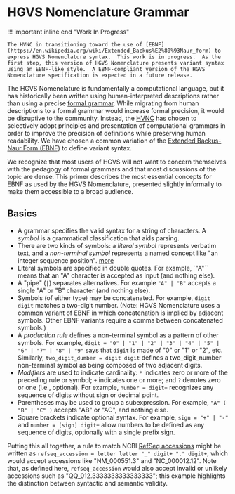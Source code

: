 # HGVS Nomenclature Grammar

!!! important inline end "Work In Progress"

    The HVNC in transitioning toward the use of [EBNF](https://en.wikipedia.org/wiki/Extended_Backus%E2%80%93Naur_form) to express HGVS Nomenclature syntax.  This work is in progress.  As the first step, this version of HGVS Nomenclature presents variant syntax using an EBNF-like style.  A EBNF-compliant version of the HGVS Nomenclature specification is expected in a future release.

The HGVS Nomenclature is fundamentally a computational language, but it has historically been written using human-interpreted descriptions rather than using a precise [formal grammar](https://en.wikipedia.org/wiki/Formal_grammar). While migrating from human descriptions to a formal grammar would increase formal precision, it would be disruptive to the community. Instead, the [HVNC](../hvnc.md) has chosen to selectively adopt principles and presentation of computational grammars in order to improve the precision of definitions while preserving human readability. We have chosen a common variation of the [Extended Backus-Naur Form (EBNF)](https://en.wikipedia.org/wiki/Extended_Backus%E2%80%93Naur_form) to define variant syntax.

We recognize that most users of HGVS will not want to concern themselves with the pedagogy of formal grammars and that most discussions of the topic are dense. This primer describes the most essential concepts for EBNF as used by the HGVS Nomenclature, presented slightly informally to make them accessible to a broad audience.

## Basics

- A grammar specifies the valid syntax for a string of characters. A _symbol_ is a grammatical classification that aids parsing.
- There are two kinds of symbols: a _literal symbol_ represents verbatim text, and a _non-terminal symbol_ represents a named concept like "an integer sequence position". [more](https://en.wikipedia.org/wiki/Terminal_and_nonterminal_symbols)
- Literal symbols are specified in double quotes. For example, `"A"`` means that an "A" character is accepted as input (and nothing else).
- A "pipe" (`|`) separates alternatives. For example `"A" | "B"` accepts a single "A" or "B" character (and nothing else).
- Symbols (of either type) may be concatenated. For example, `digit digit` matches a two-digit number. (Note: HGVS Nomenclature uses a common variant of EBNF in which concatenation is implied by adjacent symbols. Other EBNF variants require a comma between concatenated symbols.)
- A _production rule_ defines a non-terminal symbol as a pattern of other symbols. For example, `digit = "0" | "1" | "2" | "3" | "4" | "5" | "6" | "7" | "8" | "9"` says that `digit` is made of "0" or "1" or "2", etc. Similarly, `two_digit_dumber = digit digit` defines a two_digit_number non-terminal symbol as being composed of two adjacent digits.
- _Modifiers_ are used to indicate cardinality: `*` indicates zero or more of the preceding rule or symbol; `+` indicates one or more; and `?` denotes zero or one (i.e., optional). For example, `number = digit+` recognizes any sequence of digits without sign or decimal point.
- Parentheses may be used to group a subexpression. For example, `"A" ( "B" | "C" )` accepts "AB" or "AC", and nothing else.
- Square brackets indicate optional syntax. For example, `sign = "+" | "-"` and `number = [sign] digit+` allow numbers to be defined as any sequence of digits, optionally with a single prefix sign.

Putting this all together, a rule to match NCBI [RefSeq accessions](https://support.nlm.nih.gov/knowledgebase/article/KA-03437/) might be written as `refseq_accession = letter letter "_" digit+ "." digit+`, which would accept accessions like "NM_000551.3" and "NC_000012.12". Note that, as defined here, `refseq_accession` would also accept invalid or unlikely accessions such as "QQ_012.3333333333333333"; this example highlights the distinction between syntactic and semantic validity.
